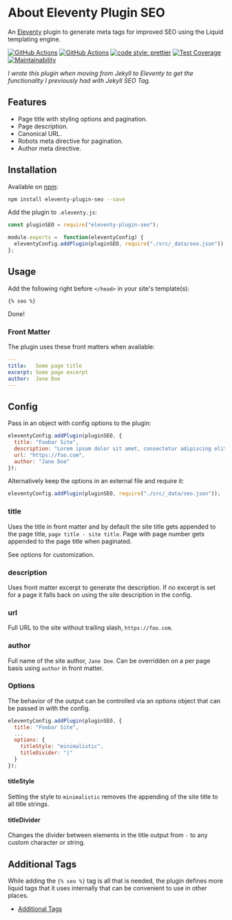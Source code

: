 # About Eleventy Plugin SEO

An [Eleventy](https://github.com/11ty/eleventy) plugin to generate meta tags for improved SEO using the Liquid templating engine.

[![GitHub Actions](https://github.com/artstorm/eleventy-plugin-seo/workflows/CI/badge.svg)](https://github.com/artstorm/eleventy-plugin-seo/actions)
[![GitHub Actions](https://github.com/artstorm/eleventy-plugin-seo/workflows/style/badge.svg)](https://github.com/artstorm/eleventy-plugin-seo/actions)
[![code style: prettier](https://img.shields.io/badge/code_style-prettier-ff69b4.svg)](https://github.com/prettier/prettier)
[![Test Coverage](https://api.codeclimate.com/v1/badges/1ed1dcde669edcc8240a/test_coverage)](https://codeclimate.com/github/artstorm/eleventy-plugin-seo/test_coverage)
[![Maintainability](https://api.codeclimate.com/v1/badges/1ed1dcde669edcc8240a/maintainability)](https://codeclimate.com/github/artstorm/eleventy-plugin-seo/maintainability)

_I wrote this plugin when moving from Jekyll to Eleventy to get the functionality I previously had with Jekyll SEO Tag._

## Features

* Page title with styling options and pagination.
* Page description.
* Canonical URL.
* Robots meta directive for pagination.
* Author meta directive.

## Installation

Available on [npm](https://www.npmjs.com/package/eleventy-plugin-seo):

```sh
npm install eleventy-plugin-seo --save
```

Add the plugin to `.eleventy.js`:

```js
const pluginSEO = require("eleventy-plugin-seo");

module.exports =  function(eleventyConfig) {
  eleventyConfig.addPlugin(pluginSEO, require("./src/_data/seo.json"));
};
```

## Usage

Add the following right before `</head>` in your site's template(s):

```liquid
{% seo %}
```

Done!

### Front Matter

The plugin uses these front matters when available:

```yml
---
title:   Some page title
excerpt: Some page excerpt
author:  Jane Doe
---
```

## Config

Pass in an object with config options to the plugin:

```js
eleventyConfig.addPlugin(pluginSEO, {
  title: "Foobar Site",
  description: "Lorem ipsum dolor sit amet, consectetur adipiscing elit.",
  url: "https://foo.com",
  author: "Jane Doe"
});
```  

Alternatively keep the options in an external file and require it:

```js
eleventyConfig.addPlugin(pluginSEO, require("./src/_data/seo.json"));
```

### title

Uses the title in front matter and by default the site title gets appended to the page title, `page title - site title`. Page with page number gets appended to the page title when paginated. 

See options for customization.

### description

Uses front matter excerpt to generate the description. If no excerpt is set for a page it falls back on using the site description in the config. 

### url

Full URL to the site without trailing slash, `https://foo.com`.

### author

Full name of the site author, `Jane Doe`. Can be overridden on a per page basis using `author` in front matter.

### Options

The behavior of the output can be controlled via an options object that can be passed in with the config.

```js
eleventyConfig.addPlugin(pluginSEO, {
  title: "Foobar Site",
  ...
  options: {
    titleStyle: "minimalistic",
    titleDivider: "|"
  }
});
```  

#### titleStyle

Setting the style to `minimalistic` removes the appending of the site title to all title strings.

#### titleDivider

Changes the divider between elements in the title output from `-` to any custom character or string.

## Additional Tags

While adding the `{% seo %}` tag is all that is needed, the plugin defines more liquid tags that it uses internally that can be convenient to use in other places.

* [Additional Tags](doc/additional-tags.md)
